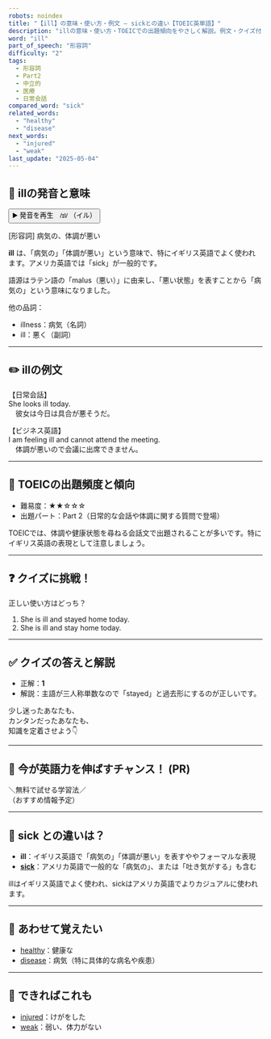 ```yaml
---
robots: noindex
title: "【ill】の意味・使い方・例文 ― sickとの違い【TOEIC英単語】"
description: "illの意味・使い方・TOEICでの出題傾向をやさしく解説。例文・クイズ付きでsickとの違いもわかりやすく学べます。"
word: "ill"
part_of_speech: "形容詞"
difficulty: "2"
tags:
  - 形容詞
  - Part2
  - 中立的
  - 医療
  - 日常会話
compared_word: "sick"
related_words:
  - "healthy"
  - "disease"
next_words:
  - "injured"
  - "weak"
last_update: "2025-05-04"
---
```


## 🔰 illの発音と意味

<button class="play-audio" onclick="playTTS('ill')">
  <span class="play-audio-main">
    ▶️ 発音を再生　/ɪl/
  </span>
  <span class="play-audio-sub">
    （イル）
  </span>
</button>

[形容詞] 病気の、体調が悪い

**ill** は、「病気の」「体調が悪い」という意味で、特にイギリス英語でよく使われます。アメリカ英語では「sick」が一般的です。

語源はラテン語の「malus（悪い）」に由来し、「悪い状態」を表すことから「病気の」という意味になりました。

他の品詞：  
- illness：病気（名詞）
- ill：悪く（副詞）

---

## ✏️ illの例文

【日常会話】  
She looks ill today.  
　彼女は今日は具合が悪そうだ。

【ビジネス英語】  
I am feeling ill and cannot attend the meeting.  
　体調が悪いので会議に出席できません。

---

## 🎯 TOEICの出題頻度と傾向

- 難易度：★★☆☆☆
- 出題パート：Part 2（日常的な会話や体調に関する質問で登場）

TOEICでは、体調や健康状態を尋ねる会話文で出題されることが多いです。特にイギリス英語の表現として注意しましょう。

---

## ❓ クイズに挑戦！

正しい使い方はどっち？

1. She is ill and stayed home today.  
2. She is ill and stay home today.

---

## ✅ クイズの答えと解説

- 正解：**1**
- 解説：主語が三人称単数なので「stayed」と過去形にするのが正しいです。

少し迷ったあなたも、  
カンタンだったあなたも、  
知識を定着させよう👇️

---

## 🚀 今が英語力を伸ばすチャンス！ (PR)

<div class="info-center">
＼無料で試せる学習法／<br>  
（おすすめ情報予定）
</div>

---

## 🤔  sick との違いは？

- **ill**：イギリス英語で「病気の」「体調が悪い」を表すややフォーマルな表現
- **[sick](/word/sick)**：アメリカ英語で一般的な「病気の」、または「吐き気がする」も含む

illはイギリス英語でよく使われ、sickはアメリカ英語でよりカジュアルに使われます。

---

## 🧩 あわせて覚えたい

- [healthy](/word/healthy)：健康な
- [disease](/word/disease)：病気（特に具体的な病名や疾患）

---

## 📖 できればこれも

- [injured](/word/injured)：けがをした
- [weak](/word/weak)：弱い、体力がない

<!-- cvid: aid10_bid02 -->
